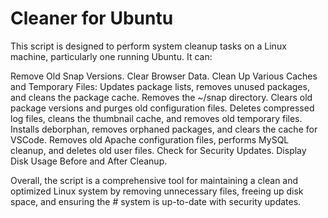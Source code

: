 # Cleaner for Ubuntu

 This script is designed to perform system cleanup tasks on a Linux machine, particularly one running Ubuntu. It can:

 Remove Old Snap Versions.
 Clear Browser Data. 
 Clean Up Various Caches and Temporary Files:
 Updates package lists, removes unused packages, and cleans the package cache.
 Removes the ~/snap directory.
 Clears old package versions and purges old configuration files.
 Deletes compressed log files, cleans the thumbnail cache, and removes old temporary files.
 Installs deborphan, removes orphaned packages, and clears the cache for VSCode.
 Removes old Apache configuration files, performs MySQL cleanup, and deletes old user files.
 Check for Security Updates. 
 Display Disk Usage Before and After Cleanup.

 Overall, the script is a comprehensive tool for maintaining a clean and optimized Linux system by removing unnecessary files, freeing up disk space, and ensuring the # system is up-to-date with security updates.
